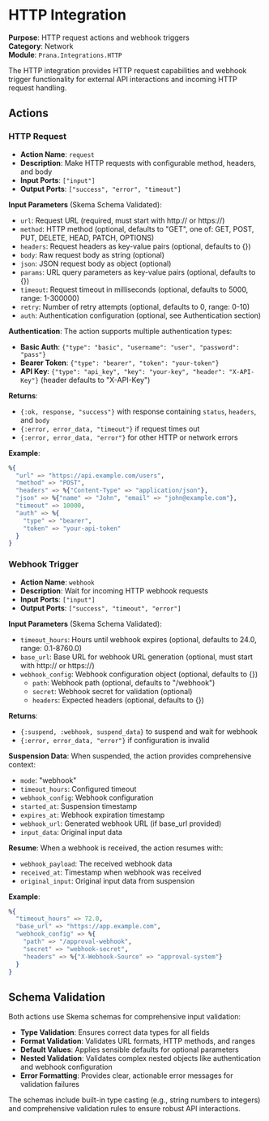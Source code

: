 # HTTP Integration

**Purpose**: HTTP request actions and webhook triggers  
**Category**: Network  
**Module**: `Prana.Integrations.HTTP`

The HTTP integration provides HTTP request capabilities and webhook trigger functionality for external API interactions and incoming HTTP request handling.

## Actions

### HTTP Request
- **Action Name**: `request`
- **Description**: Make HTTP requests with configurable method, headers, and body
- **Input Ports**: `["input"]`
- **Output Ports**: `["success", "error", "timeout"]`

**Input Parameters** (Skema Schema Validated):
- `url`: Request URL (required, must start with http:// or https://)
- `method`: HTTP method (optional, defaults to "GET", one of: GET, POST, PUT, DELETE, HEAD, PATCH, OPTIONS)
- `headers`: Request headers as key-value pairs (optional, defaults to {})
- `body`: Raw request body as string (optional)
- `json`: JSON request body as object (optional)
- `params`: URL query parameters as key-value pairs (optional, defaults to {})
- `timeout`: Request timeout in milliseconds (optional, defaults to 5000, range: 1-300000)
- `retry`: Number of retry attempts (optional, defaults to 0, range: 0-10)
- `auth`: Authentication configuration (optional, see Authentication section)

**Authentication**:
The action supports multiple authentication types:

- **Basic Auth**: `{"type": "basic", "username": "user", "password": "pass"}`
- **Bearer Token**: `{"type": "bearer", "token": "your-token"}`
- **API Key**: `{"type": "api_key", "key": "your-key", "header": "X-API-Key"}` (header defaults to "X-API-Key")

**Returns**:
- `{:ok, response, "success"}` with response containing `status`, `headers`, and `body`
- `{:error, error_data, "timeout"}` if request times out
- `{:error, error_data, "error"}` for other HTTP or network errors

**Example**:
```elixir
%{
  "url" => "https://api.example.com/users",
  "method" => "POST",
  "headers" => %{"Content-Type" => "application/json"},
  "json" => %{"name" => "John", "email" => "john@example.com"},
  "timeout" => 10000,
  "auth" => %{
    "type" => "bearer",
    "token" => "your-api-token"
  }
}
```

### Webhook Trigger
- **Action Name**: `webhook`
- **Description**: Wait for incoming HTTP webhook requests
- **Input Ports**: `["input"]`
- **Output Ports**: `["success", "timeout", "error"]`

**Input Parameters** (Skema Schema Validated):
- `timeout_hours`: Hours until webhook expires (optional, defaults to 24.0, range: 0.1-8760.0)
- `base_url`: Base URL for webhook URL generation (optional, must start with http:// or https://)
- `webhook_config`: Webhook configuration object (optional, defaults to {})
  - `path`: Webhook path (optional, defaults to "/webhook")
  - `secret`: Webhook secret for validation (optional)
  - `headers`: Expected headers (optional, defaults to {})

**Returns**:
- `{:suspend, :webhook, suspend_data}` to suspend and wait for webhook
- `{:error, error_data, "error"}` if configuration is invalid

**Suspension Data**:
When suspended, the action provides comprehensive context:
- `mode`: "webhook"
- `timeout_hours`: Configured timeout
- `webhook_config`: Webhook configuration
- `started_at`: Suspension timestamp
- `expires_at`: Webhook expiration timestamp
- `webhook_url`: Generated webhook URL (if base_url provided)
- `input_data`: Original input data

**Resume**:
When a webhook is received, the action resumes with:
- `webhook_payload`: The received webhook data
- `received_at`: Timestamp when webhook was received
- `original_input`: Original input data from suspension

**Example**:
```elixir
%{
  "timeout_hours" => 72.0,
  "base_url" => "https://app.example.com",
  "webhook_config" => %{
    "path" => "/approval-webhook",
    "secret" => "webhook-secret",
    "headers" => %{"X-Webhook-Source" => "approval-system"}
  }
}
```

## Schema Validation

Both actions use Skema schemas for comprehensive input validation:

- **Type Validation**: Ensures correct data types for all fields
- **Format Validation**: Validates URL formats, HTTP methods, and ranges
- **Default Values**: Applies sensible defaults for optional parameters  
- **Nested Validation**: Validates complex nested objects like authentication and webhook configuration
- **Error Formatting**: Provides clear, actionable error messages for validation failures

The schemas include built-in type casting (e.g., string numbers to integers) and comprehensive validation rules to ensure robust API interactions.